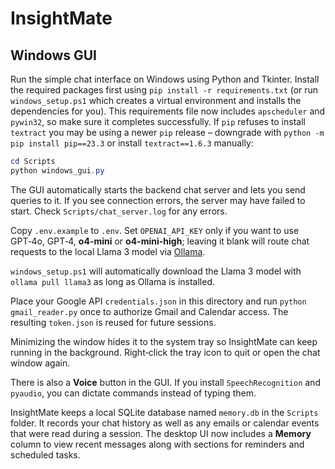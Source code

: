# InsightMate

## Windows GUI

Run the simple chat interface on Windows using Python and Tkinter. Install
the required packages first using `pip install -r requirements.txt` (or run
`windows_setup.ps1` which creates a virtual environment and installs the
dependencies for you). This requirements file now includes `apscheduler` and
`pywin32`, so make sure it completes successfully. If `pip` refuses to install
`textract` you may be using a newer `pip` release – downgrade with
`python -m pip install pip==23.3` or install `textract==1.6.3` manually:

```powershell
cd Scripts
python windows_gui.py
```

The GUI automatically starts the backend chat server and lets you send
queries to it. If you see connection errors, the server may have failed to
start. Check `Scripts/chat_server.log` for any errors.

Copy `.env.example` to `.env`. Set `OPENAI_API_KEY` only if you want to use
GPT‑4o, GPT‑4, **o4-mini** or **o4-mini-high**; leaving it blank will route chat requests to the local Llama 3 model via
[Ollama](https://ollama.ai/).

`windows_setup.ps1` will automatically download the Llama 3 model with
`ollama pull llama3` as long as Ollama is installed.

Place your Google API `credentials.json` in this directory and run
`python gmail_reader.py` once to authorize Gmail and Calendar access. The
resulting `token.json` is reused for future sessions.

Minimizing the window hides it to the system tray so InsightMate can keep
running in the background. Right‑click the tray icon to quit or open the
chat window again.

There is also a **Voice** button in the GUI. If you install `SpeechRecognition`
and `pyaudio`, you can dictate commands instead of typing them.

InsightMate keeps a local SQLite database named `memory.db` in the `Scripts`
folder. It records your chat history as well as any emails or calendar events
that were read during a session.
The desktop UI now includes a **Memory** column to view recent messages along
with sections for reminders and scheduled tasks.

